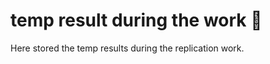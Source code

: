 # temp result during the work :bookmark_tabs:

Here stored the temp results during the replication work.
